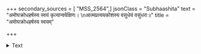 +++
secondary_sources = [ "MSS_2564",]
jsonClass = "Subhaashita"
text = "अमोघक्रोधहर्षस्य स्वयं कृत्यान्ववेक्षिणः।  \nआत्मप्रत्ययकोशस्य वसुधेयं वसुंधरा॥"
title = "अमोघक्रोधहर्षस्य स्वयम्"

+++

<details><summary>Text</summary>

अमोघक्रोधहर्षस्य स्वयं कृत्यान्ववेक्षिणः।  
आत्मप्रत्ययकोशस्य वसुधेयं वसुंधरा॥
</details>
